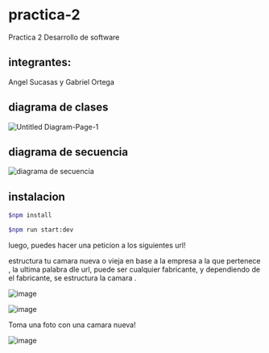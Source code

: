 # practica-2
Practica 2 Desarrollo de software

## integrantes:

Angel Sucasas y
Gabriel Ortega

## diagrama de clases

![Untitled Diagram-Page-1](https://user-images.githubusercontent.com/44983658/83378752-ad43f780-a3a7-11ea-8bc6-9d736f497c94.png)

## diagrama de secuencia

![diagrama de secuencia](https://user-images.githubusercontent.com/44983658/83378910-30fde400-a3a8-11ea-9c87-6483435f5f96.png)

## instalacion 

 ```bash
$npm install 
 ```

 ```bash
$npm run start:dev
 ```

luego, puedes hacer una peticion a los siguientes url!

estructura tu camara nueva o vieja en base a la empresa a la que pertenece , la ultima palabra dle url, puede ser cualquier fabricante, y dependiendo de el fabricante, se estructura la camara .

![image](https://user-images.githubusercontent.com/44983658/83378860-1297e880-a3a8-11ea-9a72-dfe88e0fa99c.png)

![image](https://user-images.githubusercontent.com/44983658/83379250-137d4a00-a3a9-11ea-9271-fa6129281bc1.png)


Toma una foto con una camara nueva!

![image](https://user-images.githubusercontent.com/44983658/83378984-715d6200-a3a8-11ea-93f6-fa567a570e66.png)
